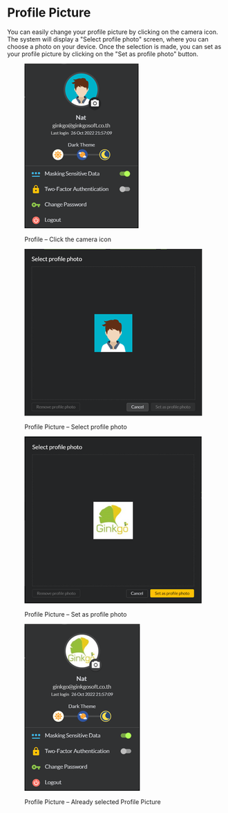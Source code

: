 # Profile Picture

You can easily change your profile picture by clicking on the camera icon. The system will display a "Select profile photo" screen, where you can choose a photo on your device. Once the selection is made, you can set as your profile picture by clicking on the "Set as profile photo" button.

<figure><img src="../.gitbook/assets/image (31).png" alt=""><figcaption><p>Profile – Click the camera icon</p></figcaption></figure>

<figure><img src="../.gitbook/assets/image (23).png" alt=""><figcaption><p>Profile Picture – Select profile photo</p></figcaption></figure>

<figure><img src="../.gitbook/assets/image (25).png" alt=""><figcaption><p>Profile Picture – Set as profile photo</p></figcaption></figure>

<figure><img src="../.gitbook/assets/image (13).png" alt=""><figcaption><p>Profile Picture – Already selected Profile Picture</p></figcaption></figure>
